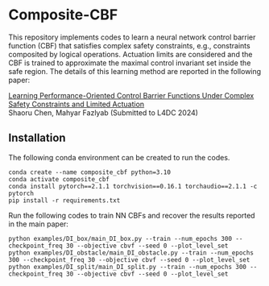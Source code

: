 # Composite-CBF
This repository implements codes to learn a neural network control barrier function (CBF) that satisfies complex safety constraints, e.g., constraints composited by logical operations. Actuation limits are considered and the CBF is trained to approximate the maximal control invariant set inside the safe region. The details of this learning method are reported in the following paper:

[Learning Performance-Oriented Control Barrier Functions Under Complex Safety Constraints and Limited Actuation](https://arxiv.org/abs/2401.05629) \
Shaoru Chen, Mahyar Fazlyab
(Submitted to L4DC 2024)

## Installation
The following conda environment can be created to run the codes. 

```
conda create --name composite_cbf python=3.10
conda activate composite_cbf
conda install pytorch==2.1.1 torchvision==0.16.1 torchaudio==2.1.1 -c pytorch
pip install -r requirements.txt
```

Run the following codes to train NN CBFs and recover the results reported in the main paper:

```
python examples/DI_box/main_DI_box.py --train --num_epochs 300 --checkpoint_freq 30 --objective cbvf --seed 0 --plot_level_set
python examples/DI_obstacle/main_DI_obstacle.py --train --num_epochs 300 --checkpoint_freq 30 --objective cbvf --seed 0 --plot_level_set
python examples/DI_split/main_DI_split.py --train --num_epochs 300 --checkpoint_freq 30 --objective cbvf --seed 0 --plot_level_set 
```
